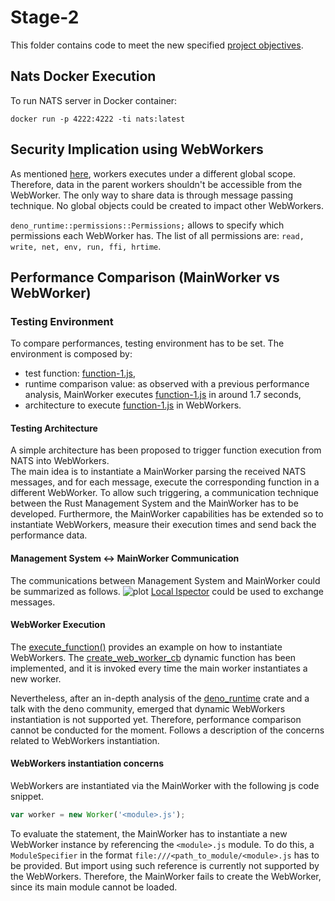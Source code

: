 # Stage-2
This folder contains code to meet the new specified [project objectives](https://github.com/gavi210/UZH_ECMASCRIPT_PROJECT/blob/main/project-objectives/README.md).

## Nats Docker Execution
To run NATS server in Docker container: 
```
docker run -p 4222:4222 -ti nats:latest
```

## Security Implication using WebWorkers
As mentioned [here](https://developer.mozilla.org/en-US/docs/Web/API/Web_Workers_API), workers executes under a different global scope.
Therefore, data in the parent workers shouldn't be accessible from the WebWorker. The only way to share data is through message
passing technique. No global objects could be created to impact other WebWorkers.

```deno_runtime::permissions::Permissions;``` allows to specify which permissions each WebWorker has. 
The list of all permissions are: ```read, write, net, env, run, ffi, hrtime```.

## Performance Comparison (MainWorker vs WebWorker)
### Testing Environment
To compare performances, testing environment has to be set.
The environment is composed by: 
- test function: [function-1.js](nats-receiver/functions/function-1.js),
- runtime comparison value: as observed with a previous performance analysis, MainWorker executes [function-1.js](nats-receiver/functions/function-1.js) in around 1.7 seconds,
- architecture to execute [function-1.js](nats-receiver/functions/function-1.js) in WebWorkers.

#### Testing Architecture
A simple architecture has been proposed to trigger function execution from NATS into WebWorkers.  
The main idea is to instantiate a MainWorker parsing the received NATS messages, and for each message, execute the corresponding function 
in a different WebWorker. 
To allow such triggering, a communication technique between the Rust Management System and the MainWorker has to be developed. 
Furthermore, the MainWorker capabilities has be extended so to instantiate WebWorkers, measure their execution times and send back the performance data.

#### Management System <-> MainWorker Communication
The communications between Management System and MainWorker could be summarized as follows.
![plot](report_images/ManagementSystem-MainWorkerCommunication.png)
[Local Ispector](https://docs.rs/deno_core/0.108.0/deno_core/struct.LocalInspectorSession.html) could be used to exchange messages.

#### WebWorker Execution
The [execute_function()](nats-receiver/src/web_worker_manager.rs) provides an example on how to instantiate WebWorkers.
The [create_web_worker_cb](https://docs.rs/deno_runtime/0.34.0/deno_runtime/ops/worker_host/type.CreateWebWorkerCb.html) dynamic function
has been implemented, and it is invoked every time the main worker instantiates a new worker. 

Nevertheless, after an in-depth analysis of the [deno_runtime](https://docs.rs/deno_runtime/0.34.0/deno_runtime/index.html) crate and a 
talk with the deno community, emerged that dynamic WebWorkers instantiation is not supported yet. Therefore, performance comparison 
cannot be conducted for the moment. 
Follows a description of the concerns related to WebWorkers instantiation.

#### WebWorkers instantiation concerns
WebWorkers are instantiated via the MainWorker with the following js code snippet.
```javascript
var worker = new Worker('<module>.js');
```
To evaluate the statement, the MainWorker has to instantiate a new WebWorker instance by referencing the ``<module>.js`` module.
To do this, a ``ModuleSpecifier`` in the format ``file:///<path_to_module/<module>.js`` has to be provided. But import using such reference
is currently not supported by the WebWorkers. Therefore, the MainWorker fails to create the WebWorker, since its main module cannot be loaded.

